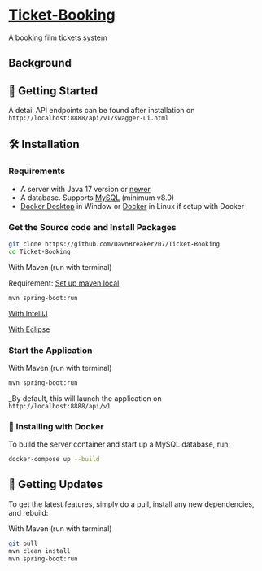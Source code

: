 # [Ticket-Booking](https://github.com/DawnBreaker207/Ticket-Booking)

A booking film tickets system
## Background


## 🚀 Getting Started
A detail API endpoints can be found after installation on `http://localhost:8888/api/v1/swagger-ui.html`

## 🛠  Installation

### Requirements

- A server with Java 17 version or [newer](https://www.oracle.com/java/technologies/downloads/)
- A database. Supports [MySQL](https://www.mysql.com) (minimum v8.0) 
- [Docker Desktop](https://docs.docker.com/desktop/setup/install/windows-install) in Window or [Docker](https://docs.docker.com/desktop/setup/install/linux/ubuntu) in Linux if setup with Docker


### Get the Source code and Install Packages

```bash
git clone https://github.com/DawnBreaker207/Ticket-Booking
cd Ticket-Booking
```
With Maven (run with terminal)

Requirement: [Set up maven local](https://www.baeldung.com/install-maven-on-windows-linux-mac)
```bash
mvn spring-boot:run
```

[With IntelliJ](https://www.jetbrains.com/help/idea/spring-boot.html#add-starter)

[With Eclipse](https://www.geeksforgeeks.org/java/how-to-run-your-first-spring-boot-application-in-eclipse-ide)
### Start the Application

With Maven (run with terminal)
```bash
mvn spring-boot:run
```
_By default, this will launch the application on `http://localhost:8888/api/v1`


### 🐳 Installing with Docker

To build the server container and start up a MySQL database, run:
```bash
docker-compose up --build
```

## 🔄 Getting Updates
To get the latest features, simply do a pull, install any new dependencies, and rebuild:

With Maven (run with terminal)
```bash
git pull
mvn clean install
mvn spring-boot:run
```
